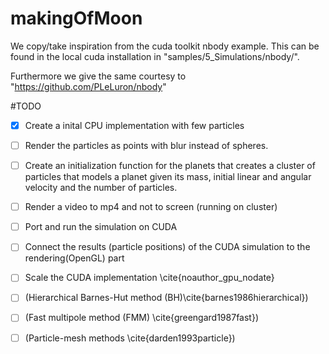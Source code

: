 # makingOfMoon

We copy/take inspiration from the cuda toolkit nbody example. This can be found in the local cuda installation in "samples/5_Simulations/nbody/".

Furthermore we give the same courtesy to "https://github.com/PLeLuron/nbody"


#TODO

- [x] Create a inital CPU implementation with few particles
- [ ] Render the particles as points with blur instead of spheres.
- [ ] Create an initialization function for the planets that creates a cluster of particles that models a planet given its mass, initial linear and angular velocity and the number of particles.
- [ ] Render a video to mp4 and not to screen (running on cluster)
- [ ] Port and run the simulation on CUDA
- [ ] Connect the results (particle positions) of the CUDA simulation to the rendering(OpenGL) part
- [ ] Scale the CUDA implementation \cite{noauthor_gpu_nodate}

- [ ] (Hierarchical Barnes-Hut method (BH)\cite{barnes1986hierarchical})
- [ ] (Fast multipole method (FMM) \cite{greengard1987fast})
- [ ] (Particle-mesh methods \cite{darden1993particle})